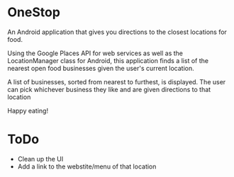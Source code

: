 # OneStop
An Android application that gives you directions to the closest locations for food.

Using the Google Places API for web services as well as the LocationManager class for Android, this application finds a list of the nearest open food businesses given the user's current location. 

A list of businesses, sorted from nearest to furthest, is displayed. The user can pick whichever business they like and are given directions to that location

Happy eating! 

# ToDo 
* Clean up the UI
* Add a link to the webstite/menu of that location 
